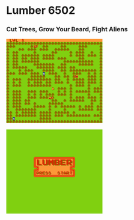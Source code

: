 # Lumber 6502
### Cut Trees, Grow Your Beard, Fight Aliens

![](Lumber/lumber_update16-0.png)

![](Lumber/lumber_update16-1.png)
